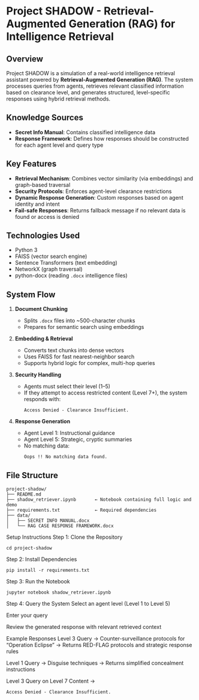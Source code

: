 # Project SHADOW - Retrieval-Augmented Generation (RAG) for Intelligence Retrieval

## Overview  
Project SHADOW is a simulation of a real-world intelligence retrieval assistant powered by **Retrieval-Augmented Generation (RAG)**. The system processes queries from agents, retrieves relevant classified information based on clearance level, and generates structured, level-specific responses using hybrid retrieval methods.

## Knowledge Sources  
- **Secret Info Manual**: Contains classified intelligence data  
- **Response Framework**: Defines how responses should be constructed for each agent level and query type

## Key Features  
- **Retrieval Mechanism**: Combines vector similarity (via embeddings) and graph-based traversal  
- **Security Protocols**: Enforces agent-level clearance restrictions  
- **Dynamic Response Generation**: Custom responses based on agent identity and intent  
- **Fail-safe Responses**: Returns fallback message if no relevant data is found or access is denied

## Technologies Used  
- Python 3  
- FAISS (vector search engine)  
- Sentence Transformers (text embedding)  
- NetworkX (graph traversal)  
- python-docx (reading `.docx` intelligence files)

## System Flow  

1. **Document Chunking**  
   - Splits `.docx` files into ~500-character chunks  
   - Prepares for semantic search using embeddings

2. **Embedding & Retrieval**  
   - Converts text chunks into dense vectors  
   - Uses FAISS for fast nearest-neighbor search  
   - Supports hybrid logic for complex, multi-hop queries

3. **Security Handling**  
   - Agents must select their level (1–5)  
   - If they attempt to access restricted content (Level 7+), the system responds with:  
     ```
     Access Denied - Clearance Insufficient.
     ```

4. **Response Generation**  
   - Agent Level 1: Instructional guidance  
   - Agent Level 5: Strategic, cryptic summaries  
   - No matching data:  
     ```
     Oops !! No matching data found.
     ```

## File Structure  
```plaintext
project-shadow/
├── README.md
├── shadow_retriever.ipynb       ← Notebook containing full logic and demo
├── requirements.txt             ← Required dependencies
├── data/
│   ├── SECRET INFO MANUAL.docx
│   └── RAG CASE RESPONSE FRAMEWORK.docx

```
Setup Instructions
Step 1: Clone the Repository
``` git clone <repository-url>
cd project-shadow
```
Step 2: Install Dependencies
```
pip install -r requirements.txt
```
Step 3: Run the Notebook
```
jupyter notebook shadow_retriever.ipynb
```
Step 4: Query the System
Select an agent level (Level 1 to Level 5)

Enter your query

Review the generated response with relevant retrieved context

Example Responses
Level 3 Query → Counter-surveillance protocols for “Operation Eclipse”
→ Returns RED-FLAG protocols and strategic response rules

Level 1 Query → Disguise techniques
→ Returns simplified concealment instructions

Level 3 Query on Level 7 Content
→

```
Access Denied - Clearance Insufficient.
```
